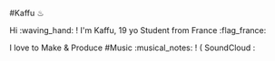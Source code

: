   #Kaffu ♨

Hi :waving_hand: ! I'm Kaffu, 19 yo Student from France :flag_france:

I love to Make & Produce #Music :musical_notes: ! 
( SoundCloud : 


<!--
**KaffuChino/kaffuchino** is a ✨ _special_ ✨ repository because its `README.md` (this file) appears on your GitHub profile.

Here are some ideas to get you started:

- 🔭 I’m currently working on ...
- 🌱 I’m currently learning ...
- 👯 I’m looking to collaborate on ...
- 🤔 I’m looking for help with ...
- 💬 Ask me about ...
- 📫 How to reach me: ...
- 😄 Pronouns: ...
- ⚡ Fun fact: ...
-->
